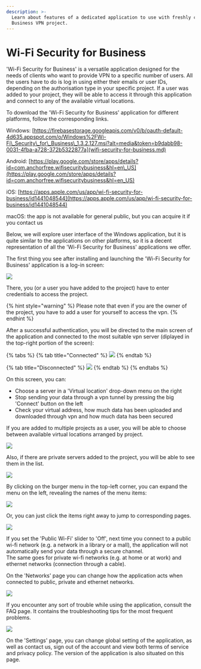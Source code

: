 ```yaml
---
description: >-
  Learn about features of a dedicated application to use with freshly created
  Business VPN project.
---
```


# Wi-Fi Security for Business

'Wi-Fi Security for Business' is a versatile application designed for the needs of clients who want to provide VPN to a specific number of users. All the users have to do is log in using either their emails or user IDs, depending on the authorisation type in your specific project. If a user was added to your project, they will be able to access it through this application and connect to any of the available virtual locations.

To download the 'Wi-Fi Security for Business' application for different platforms, follow the corresponding links.

Windows: [https://firebasestorage.googleapis.com/v0/b/oauth-default-4d635.appspot.com/o/Windows%2FWi-Fi\_Security\_for\_Business\_1.3.2.127.msi?alt=media&token=b9dabb98-0031-4fba-a728-372b5322877a](wifi-security-for-business.md)

Android: [https://play.google.com/store/apps/details?id=com.anchorfree.wifisecuritybusiness&hl=en\_US](https://play.google.com/store/apps/details?id=com.anchorfree.wifisecuritybusiness&hl=en_US)

iOS: [https://apps.apple.com/us/app/wi-fi-security-for-business/id1441048544](https://apps.apple.com/us/app/wi-fi-security-for-business/id1441048544)

macOS: the app is not available for general public, but you can acquire it if you contact us

Below, we will explore user interface of the Windows application, but it is quite similar to the applications on other platforms, so it is a decent representation of all the 'Wi-Fi Security for Business' applications we offer. 

The first thing you see after installing and launching the 'Wi-Fi Security for Business' application is a log-in screen:

![](../../../.gitbook/assets/wifi-security-login.png)

There, you \(or a user you have added to the project\) have to enter credentials to access the project. 

{% hint style="warning" %}
Please note that even if you are the owner of the project, you have to add a user for yourself to access the vpn.
{% endhint %}

After a successful authentication, you will be directed to the main screen of the application and connected to the most suitable vpn server \(diplayed in the top-right portion of the screen\):

{% tabs %}
{% tab title="Connected" %}
![](../../../.gitbook/assets/wifi-security-protected.png)
{% endtab %}

{% tab title="Disconnected" %}
![](../../../.gitbook/assets/wifi-security-unprotected.png)
{% endtab %}
{% endtabs %}

On this screen, you can:

* Choose a server in a 'Virtual location' drop-down menu on the right
* Stop sending your data through a vpn tunnel by pressing the big 'Connect' button on the left
* Check your virtual address, how much data has been uploaded and downloaded through vpn and how much data has been secured

If you are added to multiple projects as a user, you will be able to choose between available virtual locations arranged by project.

![](../../../.gitbook/assets/wifi-security-multiple-projects.png)

Also, if there are private servers added to the project, you will be able to see them in the list.

![](../../../.gitbook/assets/wifi-security-private-servers.png)

By clicking on the burger menu in the top-left corner, you can expand the menu on the left, revealing the names of the menu items:

![](../../../.gitbook/assets/wifi-security-left-menu-2%20%281%29.png)

  Or, you can just click the items right away to jump to corresponding pages.

![](../../../.gitbook/assets/wifi-security-networks.png)

If you set the 'Public Wi-Fi' slider to 'Off', next time you connect to a public wi-fi network \(e.g. a network in a library or a mall\), the application will not automatically send your data through a secure channel.  
The same goes for private wi-fi networks \(e.g. at home or at work\) and ethernet networks \(connection through a cable\).

On the 'Networks' page you can change how the application acts when connected to public, private and ethernet networks.

![](../../../.gitbook/assets/wifi-security-faq.png)

If you encounter any sort of trouble while using the application, consult the FAQ page. It contains the troubleshooting tips for the most frequent problems.

![](../../../.gitbook/assets/wifi-security-settings.png)

On the 'Settings' page, you can change global setting of the application, as well as contact us, sign out of the account and view both terms of service and privacy policy. The version of the application is also situated on this page.

